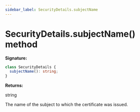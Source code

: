 ```yaml
---
sidebar_label: SecurityDetails.subjectName
---
```


# SecurityDetails.subjectName() method

**Signature:**

```typescript
class SecurityDetails {
  subjectName(): string;
}
```

**Returns:**

string

The name of the subject to which the certificate was issued.
